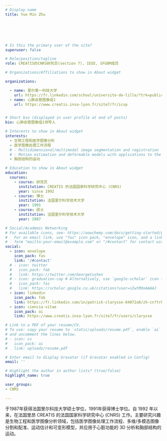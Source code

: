 ```yaml
---
# Display name
title: Yue Min Zhu






# Is this the primary user of the site?
superuser: false

# Role/position/tagline
role: CREATIS的CNRS研究员(section 7), IEEE, SFGBM成员

# Organizations/Affiliations to show in About widget

organizations:

  - name: 里尔第一科技大学
    url: https://fr.linkedin.com/school/universite-de-lille/?trk=public_profile_topcard-school 
  - name: 心肺血管图像组1
    url: https://www.creatis.insa-lyon.fr/site7/fr/icvp


# Short bio (displayed in user profile at end of posts)
bio: 心肺血管图像组1领导人

# Interests to show in About widget
interests:
  - 生物工程和医学图像分析
  - 医学图像处理工作流程
  # - Multidimensional/multimodal image segmentation and registration
  # - Motion estimation and deformable models with applications to the 3D analysis of the heart functions
  - 胸部结构的运动

# Education to show in About widget
education:
  courses:
    - course: 研究员
      institution: CREATIS 的法国国家科学研究中心 (CNRS)
      year: since 1992
    - course: 博士
      institution: 法国里尔科学技术大学
      year: 1991
    - course: 硕士
      institution: 法国里尔科学技术大学
      year: 1987

# Social/Academic Networking
# For available icons, see: https://wowchemy.com/docs/getting-started/page-builder/#icons
#   For an email link, use "fas" icon pack, "envelope" icon, and a link in the
#   form "mailto:your-email@example.com" or "/#contact" for contact widget.
social:
  - icon: envelope
    icon_pack: fas
    link: '/#contact'
  # - icon: twitter
  #   icon_pack: fab
  #   link: https://twitter.com/GeorgeCushen
  # - icon: graduation-cap # Alternatively, use `google-scholar` icon from `ai` icon pack
  #   icon_pack: fas
  #   link: https://scholar.google.co.uk/citations?user=sIwtMXoAAAAJ
  - icon: linkedin
    icon_pack: fab
    link: https://fr.linkedin.com/in/patrick-clarysse-84072a8/zh-cn?trk=people-guest_people_search-card
  - icon: ciencia-vitae
    icon_pack: ai
    link: https://www.creatis.insa-lyon.fr/site7/fr/users/clarysse 

# Link to a PDF of your resume/CV.
# To use: copy your resume to `static/uploads/resume.pdf`, enable `ai` icons in `params.toml`,
# and uncomment the lines below.
# - icon: cv
#   icon_pack: ai
#   link: uploads/resume.pdf

# Enter email to display Gravatar (if Gravatar enabled in Config)
email: ''

# Highlight the author in author lists? (true/false)
highlight_name: true

user_groups:
- CNRS
 
---
```


于1987年获得法国里尔科技大学硕士学位，1991年获得博士学位。自 1992 年以来，在法国里昂 CREATIS 的法国国家科学研究中心 (CNRS) 工作。主要研究兴趣是生物工程和医学图像分析领域，包括医学图像处理工作流程、多维/多模态图像分割和配准、运动估计和可变形模型，并应用于心脏功能的 3D 分析和胸部结构的运动。
